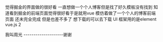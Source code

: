 觉得掘金的界面做的很好看
一直想做一个个人博客但是找了好久模板没有找到
知道看到掘金的前端页面觉得很好看于是就用vue 模仿着做了一个个人的博客前端页面
还未完全完成 但是也差不多了
想下载的可以去下载
UI 框架用的是element
vue.js 2

我叫周光 --------------------谢谢

